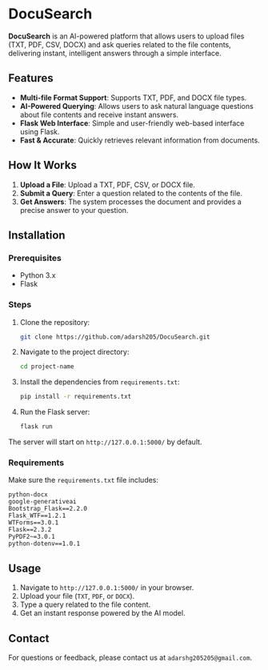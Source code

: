 # DocuSearch

**DocuSearch** is an AI-powered platform that allows users to upload files (TXT, PDF, CSV, DOCX) and ask queries related to the file contents, delivering instant, intelligent answers through a simple interface.

## Features
- **Multi-file Format Support**: Supports TXT, PDF, and DOCX file types.
- **AI-Powered Querying**: Allows users to ask natural language questions about file contents and receive instant answers.
- **Flask Web Interface**: Simple and user-friendly web-based interface using Flask.
- **Fast & Accurate**: Quickly retrieves relevant information from documents.

## How It Works
1. **Upload a File**: Upload a TXT, PDF, CSV, or DOCX file.
2. **Submit a Query**: Enter a question related to the contents of the file.
3. **Get Answers**: The system processes the document and provides a precise answer to your question.

## Installation

### Prerequisites
- Python 3.x
- Flask

### Steps
1. Clone the repository:
   ```bash
   git clone https://github.com/adarsh205/DocuSearch.git
   ```
   
2. Navigate to the project directory:
   ```bash 
   cd project-name
   ```
3. Install the dependencies from `requirements.txt`:
   ```bash 
   pip install -r requirements.txt
   ```
   
4. Run the Flask server:
   ```bash 
   flask run
   ```
   
The server will start on `http://127.0.0.1:5000/` by default.

### Requirements
Make sure the `requirements.txt` file includes:
```plaintext
python-docx
google-generativeai
Bootstrap_Flask==2.2.0
Flask_WTF==1.2.1
WTForms==3.0.1
Flask==2.3.2
PyPDF2~=3.0.1
python-dotenv==1.0.1
```

## Usage
1. Navigate to `http://127.0.0.1:5000/` in your browser.
2. Upload your file (`TXT`, `PDF`, or `DOCX`).
3. Type a query related to the file content.
4. Get an instant response powered by the AI model.
   
## Contact

For questions or feedback, please contact us at `adarshg205205@gmail.com`.